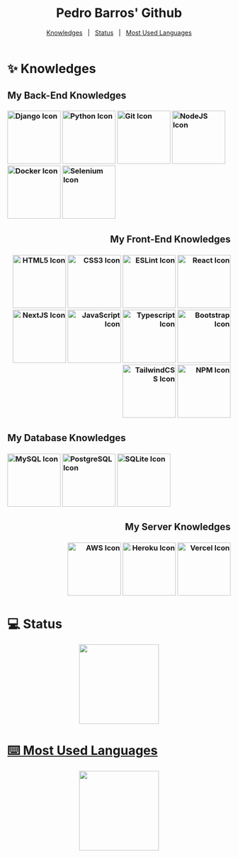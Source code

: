 <div id="top" align="center">
  <h1>Pedro Barros' Github</h1>
</div>

<div align="center">
	<a href="#knowledges">Knowledges</a> &#xa0; | &#xa0;
	<a href="#computer-status">Status</a> &#xa0; | &#xa0;
	<a href=#keyboard-most-used-languages>Most Used Languages</a>
</div>

<br/>

<h1 id="knowledges">✨ Knowledges</h1>
<div align="left">
	<h2>My Back-End Knowledges</h2>
	<h3>
		<img src="https://cdn.jsdelivr.net/gh/devicons/devicon/icons/django/django-plain-wordmark.svg" alt = "Django Icon" height= "120em"/>
		<img src="https://cdn.jsdelivr.net/gh/devicons/devicon/icons/python/python-original-wordmark.svg" alt = "Python Icon" height = "120em"/>
		<img src="https://cdn.jsdelivr.net/gh/devicons/devicon/icons/git/git-plain-wordmark.svg" alt = "Git Icon" height = "120em"/>	
		<img src="https://cdn.jsdelivr.net/gh/devicons/devicon/icons/nodejs/nodejs-original-wordmark.svg" alt="NodeJS Icon" height="120em"/>
		<img src="https://cdn.jsdelivr.net/gh/devicons/devicon/icons/docker/docker-original-wordmark.svg" alt="Docker Icon" height="120em"/>
		<img src="https://cdn.jsdelivr.net/gh/devicons/devicon/icons/selenium/selenium-original.svg" alt="Selenium Icon" height="120em"/>
	</h3>
</div>
   	
<div align = "right">
	<h2>My Front-End Knowledges</h2>
	<h3>
		<img src="https://cdn.jsdelivr.net/gh/devicons/devicon/icons/html5/html5-original-wordmark.svg" alt="HTML5 Icon" height="120em"/>
		<img src="https://cdn.jsdelivr.net/gh/devicons/devicon/icons/css3/css3-original-wordmark.svg" alt="CSS3 Icon" height="120em"/>
		<img src="https://cdn.jsdelivr.net/gh/devicons/devicon/icons/eslint/eslint-original-wordmark.svg" alt="ESLint Icon" height="120em" />
		<img src="https://cdn.jsdelivr.net/gh/devicons/devicon/icons/react/react-original-wordmark.svg" alt = "React Icon" height="120em"/>
		<img src="https://cdn.jsdelivr.net/gh/devicons/devicon/icons/nextjs/nextjs-original-wordmark.svg" alt="NextJS Icon" height="120em" />
		<img src="https://cdn.jsdelivr.net/gh/devicons/devicon/icons/javascript/javascript-original.svg" alt = "JavaScript Icon" height = "120em"/>
		<img src="https://cdn.jsdelivr.net/gh/devicons/devicon/icons/typescript/typescript-original.svg" alt = "Typescript Icon" height = "120em"/>
		<img src="https://cdn.jsdelivr.net/gh/devicons/devicon/icons/bootstrap/bootstrap-original-wordmark.svg" alt = "Bootstrap Icon" height = "120em"/>	         <img src="https://cdn.jsdelivr.net/gh/devicons/devicon/icons/tailwindcss/tailwindcss-original-wordmark.svg" alt="TailwindCSS Icon" height = "120em"/>
		<img src="https://cdn.jsdelivr.net/gh/devicons/devicon/icons/npm/npm-original-wordmark.svg" alt="NPM Icon" height="120em"/>
	</h3>
</div>

<div align = "left">
	<h2>My Database Knowledges</h2>
	<h3>
		<img src="https://cdn.jsdelivr.net/gh/devicons/devicon/icons/mysql/mysql-original-wordmark.svg" alt = "MySQL Icon" height="120em"/>
		<img src="https://cdn.jsdelivr.net/gh/devicons/devicon/icons/postgresql/postgresql-original-wordmark.svg" alt = "PostgreSQL Icon" height="120em"/>
		<img src="https://cdn.jsdelivr.net/gh/devicons/devicon/icons/sqlite/sqlite-original-wordmark.svg" alt = "SQLite Icon" height = "120em"/>
	</h3>

<div align = "right">
	<h2>My Server Knowledges</h2>
	<h3>
		<img src="https://cdn.jsdelivr.net/gh/devicons/devicon/icons/amazonwebservices/amazonwebservices-original-wordmark.svg" alt = "AWS Icon" height="120em"/>
		<img src="https://cdn.jsdelivr.net/gh/devicons/devicon/icons/heroku/heroku-plain-wordmark.svg" alt = "Heroku Icon" height = "120em"/>
		<img src="https://cdn.jsdelivr.net/gh/devicons/devicon/icons/cmake/cmake-plain.svg" alt = "Vercel Icon" height = "120em"/>
	</h3>
</div>
	
<h1>💻 Status</h1>

<div align="center">
  <a href="https://github.com/pedrohrbarros">
  <img height="180em" src="https://github-readme-stats.vercel.app/api?username=pedrohrbarros&show_icons=true&theme=highcontrast&include_all_commits=true&count_private=true"/>
</div>
	
<h1>⌨️ Most Used Languages</h1>

<div align="center">
   <img height="180em" src="https://github-readme-stats.vercel.app/api/top-langs/?username=pedrohrbarros&layout=compact&langs_count=7&theme=highcontrast"/>
</div>
